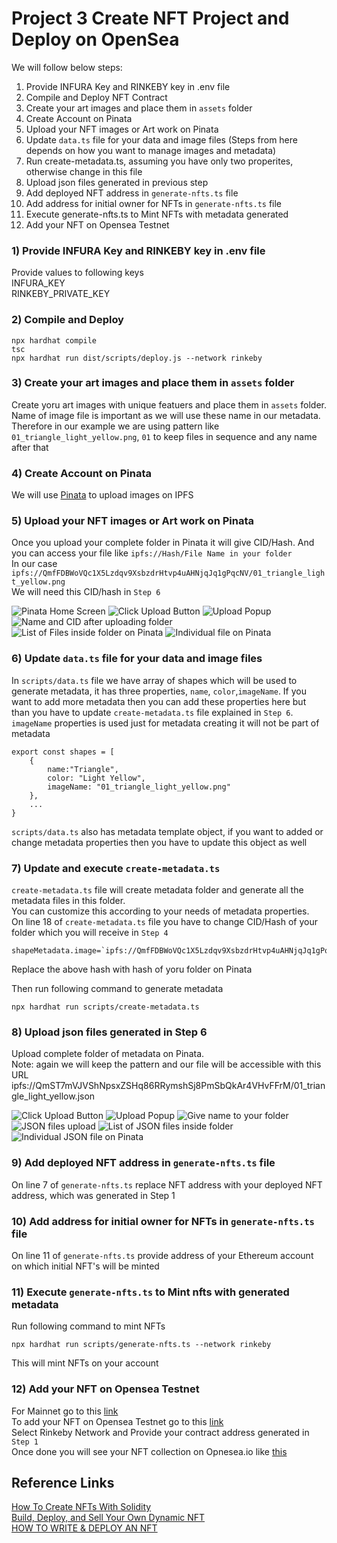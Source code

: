 # Project 3 Create NFT Project and Deploy on OpenSea


We will follow below steps:

1) Provide INFURA Key and RINKEBY key in .env file
2) Compile and Deploy NFT Contract
3) Create your art images and place them in `assets` folder
4) Create Account on Pinata
5) Upload your NFT images or Art work on Pinata
6) Update `data.ts` file for your data and image files (Steps from here depends on how you want to manage images and metadata)
7) Run create-metadata.ts, assuming you have only two properites, otherwise change in this file
8) Upload json files generated in previous step
9) Add deployed NFT address in `generate-nfts.ts` file
10) Add address for initial owner for NFTs in `generate-nfts.ts` file
11) Execute generate-nfts.ts to Mint NFTs with metadata generated
12) Add your NFT on Opensea Testnet

### 1) Provide INFURA Key and RINKEBY key in .env file
Provide values to following keys<br>
INFURA_KEY<br>
RINKEBY_PRIVATE_KEY<br>

### 2) Compile and Deploy
```shell
npx hardhat compile
tsc
npx hardhat run dist/scripts/deploy.js --network rinkeby
```

### 3) Create your art images and place them in `assets` folder
Create yoru art images with unique featuers and place them in `assets` folder. Name of image file is important as we will use these name in our metadata. Therefore in our example we are using pattern like `01_triangle_light_yellow.png`, `01` to keep files in sequence and any name after that

### 4) Create Account on Pinata
We will use [Pinata](https://www.pinata.cloud/) to upload images on IPFS

### 5) Upload your NFT images or Art work on Pinata
Once you upload your complete folder in Pinata it will give CID/Hash. And you can access your file like `ipfs://Hash/File Name in your folder`<br>
In our case `ipfs://QmfFDBWoVQc1X5Lzdqv9XsbzdrHtvp4uAHNjqJq1gPqcNV/01_triangle_light_yellow.png`<br>
We will need this CID/hash in `Step 6`

![Pinata Home Screen](./images/01_pinata.JPG)
![Click Upload Button](./images/02_pinata.JPG)
![Upload Popup](./images/03_pinata.JPG)
![Name and CID after uploading folder](./images/04_pinata.JPG)
![List of Files inside folder on Pinata](./images/05_pinata.JPG)
![Individual file on Pinata](./images/06_pinata.JPG)

### 6) Update `data.ts` file for your data and image files
In `scripts/data.ts` file we have array of shapes which will be used to generate metadata, it has three properties, `name`, `color`,`imageName`. If you want to add more metadata then you can add these properties here but than you have to update `create-metadata.ts` file explained in `Step 6`.
`imageName` properties is used just for metadata creating it will not be part of metadata
```JS
export const shapes = [
    {
        name:"Triangle",
        color: "Light Yellow",
        imageName: "01_triangle_light_yellow.png"
    },
    ...
}
```

`scripts/data.ts` also has metadata template object, if you want to added or change metadata properties then you have to update this object as well


### 7) Update and execute `create-metadata.ts`
`create-metadata.ts` file will create metadata folder and generate all the metadata files in this folder.<br>
You can customize this according to your needs of metadata properties.<br>
On line 18 of `create-metadata.ts` file you have to change CID/Hash of your folder which you will receive in `Step 4`
```JS
shapeMetadata.image=`ipfs://QmfFDBWoVQc1X5Lzdqv9XsbzdrHtvp4uAHNjqJq1gPqcNV/${shapes[i].imageName}`;
```
Replace the above hash with hash of yoru folder on Pinata

Then run following command to generate metadata
```shell
npx hardhat run scripts/create-metadata.ts
```

### 8) Upload json files generated in Step 6
Upload complete folder of metadata on Pinata.<br>
Note: again we will keep the pattern and our file will be accessible with this URL ipfs://QmST7mVJVShNpsxZSHq86RRymshSj8PmSbQkAr4VHvFFrM/01_triangle_light_yellow.json

![Click Upload Button](./images/02_pinata.JPG)
![Upload Popup](./images/03_pinata.JPG)
![Give name to your folder](./images/08_pinata.JPG)
![JSON files upload](./images/09_pinata.JPG)
![List of JSON files inside folder](./images/10_pinata.JPG)
![Individual JSON file on Pinata](./images/11_pinata.JPG)

### 9) Add deployed NFT address in `generate-nfts.ts` file
On line 7 of `generate-nfts.ts` replace NFT address with your deployed NFT address, which was generated in Step 1

### 10) Add address for initial owner for NFTs in `generate-nfts.ts` file
On line 11 of `generate-nfts.ts` provide address of your Ethereum account on which initial NFT's will be minted 

### 11) Execute `generate-nfts.ts` to Mint nfts with generated metadata
Run following command to mint NFTs
```shell
npx hardhat run scripts/generate-nfts.ts --network rinkeby
```
This will mint NFTs on your account

### 12) Add your NFT on Opensea Testnet
For Mainnet go to this [link](https://opensea.io/get-listed/step-two)<br>
To add your NFT on Opensea Testnet go to this [link](https://testnets.opensea.io/get-listed/step-two)<br>
Select Rinkeby Network and Provide your contract address generated in `Step 1`<br>
Once done you will see your NFT collection on Opnesea.io like [this](https://testnets.opensea.io/collection/shapenft)



## Reference Links
[How To Create NFTs With Solidity](https://betterprogramming.pub/how-to-create-nfts-with-solidity-4fa1398eb70a)<br/>
[Build, Deploy, and Sell Your Own Dynamic NFT](https://blog.chain.link/build-deploy-and-sell-your-own-dynamic-nft/)<br/>
[HOW TO WRITE & DEPLOY AN NFT](https://ethereum.org/en/developers/tutorials/how-to-write-and-deploy-an-nft/)